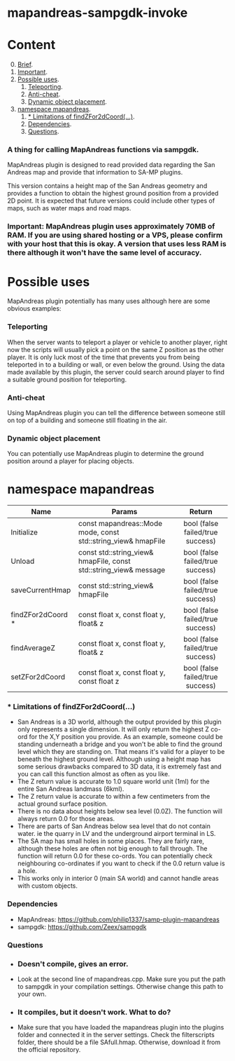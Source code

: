 # mapandreas-sampgdk-invoke

# Content
0. [Brief](#Brief).
1. [Important](#Important).
2. [Possible uses](#PossibleUses).
    1. [Teleporting](#Teleporting).
    2. [Anti-cheat](#Anti-cheat).
    3. [Dynamic object placement](#DynamicObjectPlacement).
3. [namespace mapandreas](#mapandreas).
    1. [* Limitations of findZFor2dCoord(...)](#Limitations).
    2. [Dependencies](#Dependencies).
    3. [Questions](#Questions).

<a name="Brief"></a>
### A thing for calling MapAndreas functions via sampgdk.
MapAndreas plugin is designed to read provided data regarding the San Andreas map and provide that information to SA-MP plugins.

This version contains a height map of the San Andreas geometry and provides a function to obtain the highest ground position from a provided 2D point. It is expected that future versions could include other types of maps, such as water maps and road maps.

<a name="Important"></a>
### Important: MapAndreas plugin uses approximately 70MB of RAM. If you are using shared hosting or a VPS, please confirm with your host that this is okay. A version that uses less RAM is there although it won't have the same level of accuracy.

<a name="PossibleUses"></a>
# Possible uses

MapAndreas plugin potentially has many uses although here are some obvious examples:

<a name="Teleporting"></a>
### Teleporting
When the server wants to teleport a player or vehicle to another player, right now the scripts will usually pick a point on the same Z position as the other player. It is only luck most of the time that prevents you from being teleported in to a building or wall, or even below the ground. Using the data made available by this plugin, the server could search around player to find a suitable ground position for teleporting.

<a name = "Anti-cheat"></a>
### Anti-cheat
Using MapAndreas plugin you can tell the difference between someone still on top of a building and someone still floating in the air.

<a name = "DynamicObjectPlacement"></a>
### Dynamic object placement
You can potentially use MapAndreas plugin to determine the ground position around a player for placing objects.
 
<a name = "mapandreas"></a>
# namespace mapandreas
|Name|Params|Return|
|-------|-------|:-----:|
|Initialize|const mapandreas::Mode mode, const std::string_view& hmapFile|bool (false failed/true success)|
|Unload|const std::string_view& hmapFile, const std::string_view& message|bool (false failed/true success)|
|saveCurrentHmap|const std::string_view& hmapFile|bool (false failed/true success)|
|findZFor2dCoord *|const float x, const float y, float& z|bool (false failed/true success)|
|findAverageZ|const float x, const float y, float& z|bool (false failed/true success)|
|setZFor2dCoord|const float x, const float y, const float z|bool (false failed/true success)|

<a name = "Limitations"></a>
### * Limitations of findZFor2dCoord(...)

- San Andreas is a 3D world, although the output provided by this plugin only represents a single dimension. It will only return the highest Z co-ord for the X,Y position you provide. As an example, someone could be standing underneath a bridge and you won't be able to find the ground level which they are standing on. That means it's valid for a player to be beneath the highest ground level. Although using a height map has some serious drawbacks compared to 3D data, it is extremely fast and you can call this function almost as often as you like.
- The Z return value is accurate to 1.0 square world unit (1mІ) for the entire San Andreas landmass (6kmІ).
- The Z return value is accurate to within a few centimeters from the actual ground surface position.
- There is no data about heights below sea level (0.0Z). The function will always return 0.0 for those areas.
- There are parts of San Andreas below sea level that do not contain water. ie the quarry in LV and the underground airport terminal in LS.
- The SA map has small holes in some places. They are fairly rare, although these holes are often not big enough to fall through. The function will return 0.0 for these co-ords. You can potentially check neighbouring co-ordinates if you want to check if the 0.0 return value is a hole.
- This works only in interior 0 (main SA world) and cannot handle areas with custom objects.

<a name = "Dependencies"></a>
### Dependencies
- MapAndreas: https://github.com/philip1337/samp-plugin-mapandreas
- sampgdk: https://github.com/Zeex/sampgdk

<a name = "Questions"></a>
### Questions
- ### Doesn't compile, gives an error.
- Look at the second line of mapandreas.cpp. Make sure you put the path to sampgdk in your compilation settings. Otherwise change this path to your own.
- ### It compiles, but it doesn't work. What to do?
- Make sure that you have loaded the mapandreas plugin into the plugins folder and connected it in the server settings. Check the filterscripts folder, there should be a file SAfull.hmap. Otherwise, download it from the official repository.
